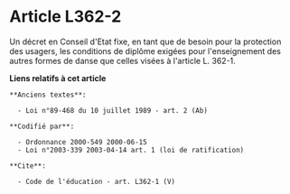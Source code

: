 # Article L362-2

Un décret en Conseil d'Etat fixe, en tant que de besoin pour la protection des usagers, les conditions de diplôme exigées
pour l'enseignement des autres formes de danse que celles visées à l'article L. 362-1.

**Liens relatifs à cet article**

	**Anciens textes**:

	  - Loi n°89-468 du 10 juillet 1989 - art. 2 (Ab)

	**Codifié par**:

	  - Ordonnance 2000-549 2000-06-15
	  - Loi n°2003-339 2003-04-14 art. 1 (loi de ratification)

	**Cite**:

	  - Code de l'éducation - art. L362-1 (V)
